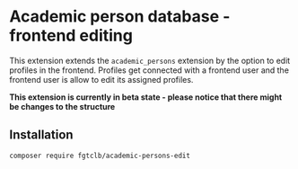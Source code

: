 # Academic person database - frontend editing

This extension extends the `academic_persons` extension by the option to edit profiles in the frontend.
Profiles get connected with a frontend user and the frontend user is allow to edit its assigned profiles.

**This extension is currently in beta state - please notice that there might be changes to the structure**

## Installation

```shell
composer require fgtclb/academic-persons-edit
```
